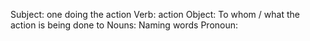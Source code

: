 Subject: one doing the action
Verb: action
Object: To whom / what the action is being done to 
Nouns: Naming words
Pronoun: 
